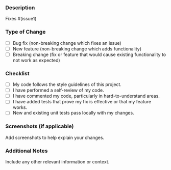 ### Description

<!-- Please include a summary of the changes and the related issue. Highlight any key points or decisions made. -->

Fixes #(issue1)

### Type of Change

- [ ] Bug fix (non-breaking change which fixes an issue)
- [ ] New feature (non-breaking change which adds functionality)
- [ ] Breaking change (fix or feature that would cause existing functionality to not work as expected)

### Checklist

- [ ] My code follows the style guidelines of this project.
- [ ] I have performed a self-review of my code.
- [ ] I have commented my code, particularly in hard-to-understand areas.
- [ ] I have added tests that prove my fix is effective or that my feature works.
- [ ] New and existing unit tests pass locally with my changes.

### Screenshots (if applicable)

Add screenshots to help explain your changes.

### Additional Notes

Include any other relevant information or context.
